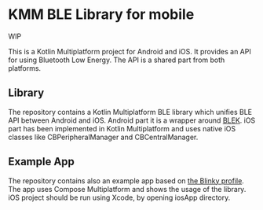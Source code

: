 # KMM BLE Library for mobile

WIP

This is a Kotlin Multiplatform project for Android and iOS. It provides an API for using Bluetooth
Low Energy. The API is a shared part from both platforms. 

## Library
The repository contains a Kotlin Multiplatform BLE library which unifies BLE API between Android
and iOS. Android part it is a wrapper around [BLEK](https://github.com/NordicSemiconductor/Kotlin-BLE-Library).
iOS part has been implemented in Kotlin Multiplatform and uses native iOS classes like 
CBPeripheralManager and CBCentralManager.

## Example App
The repository contains also an example app based on [the Blinky profile](https://github.com/NordicSemiconductor/Android-nRF-Blinky). 
The app uses Compose Multiplatform and shows the usage of the library. iOS project should be run 
using Xcode, by opening iosApp directory.
